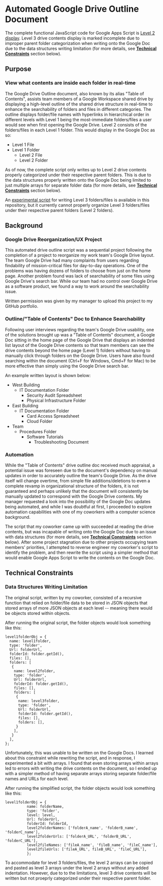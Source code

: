 # Automated Google Drive Outline Document
The complete functional JavaScript code for Google Apps Script is [Level 2 display](https://github.com/kenquejadas/Automated-Google-Drive-Outline-Document/blob/main/Level%202%20display.js). Level 3 drive contents display is marked incomplete due to improper parent folder categorization when writing onto the Google Doc due to the data structures writing limitation (for more details, see [**Technical Constraints**](https://github.com/kenquejadas/Automated-Google-Drive-Outline-Document#technical-constraints) section below).

## Purpose
### View what contents are inside each folder in real-time
The Google Drive Outline document, also known by its alias "Table of Contents", assists team members of a Google Workspace shared drive by displaying a high-level outline of the shared drive structure in real-time to enhance the searchability of folders and files in different categories. The outline displays folder/file names with hyperlinks in hierarchical order in different levels with Level 1 being the most-immediate folders/files a user would see when first opening the Google Drive. Level 2 consists of the folders/files in each Level 1 folder. This would display in the Google Doc as so:
* Level 1 File
* Level 1 Folder
  * Level 2 File
  * Level 2 Folder

As of now, the complete script only writes up to Level 2 drive contents properly categorized under their respective parent folders. This is due to the data structures properly written onto the Google Doc being limited to just multiple arrays for separate folder data (for more details, see [**Technical Constraints**](https://github.com/kenquejadas/Automated-Google-Drive-Outline-Document#technical-constraints) section below).

An [experimental script](https://github.com/kenquejadas/Automated-Google-Drive-Outline-Document/blob/main/Level%203%20incomplete.js) for writing Level 3 folders/files is available in this repository, but it currently cannot properly organize Level 3 folders/files under their respective parent folders (Level 2 folders).

## Background
### Google Drive Reorganization/UX Project
This automated drive outline script was a sequential project following the completion of a project to reorganize my work team's Google Drive layout. The team Google Drive had many complaints from users regarding findability of mission-critical files for day-to-day operations. One of the problems was having dozens of folders to choose from just on the home page. Another problem found was lack of searchability of some files using Google Drive's search bar. While our team had no control over Google Drive as a software product, we found a way to work around the searchability issue.

Written permission was given by my manager to upload this project to my GitHub portfolio.

### Outline/"Table of Contents" Doc to Enhance Searchability
Following user interviews regarding the team's Google Drive usability, one of the solutions brought up was a "Table of Contents" document, a Google Doc sitting in the home page of the Google Drive that displays an indented list layout of the Google Drive contents so that team members can see the drive contents beyond the home page (Level 1) folders without having to manually click through folders on the Google Drive. Users have also found searching within the document (Ctrl+F for Windows, Cmd+F for Mac) to be more effective than simply using the Google Drive search bar. 

An example written layout is shown below:
* West Building
  * IT Documentation Folder
    * Security Audit Spreadsheet
    * Physical Infrastructure Folder
* East Building
  * IT Documentation Folder
    * Card Access Spreadsheet
    * Cloud Folder
* Team
  * Procedures Folder
    * Software Tutorials
      * Troubleshooting Document

### Automation
While the "Table of Contents" drive outline doc received much appraisal, a potential issue was foreseen due to the document's dependency on manual updates in order to accurately outline the team's Google Drive. As the drive itself will change overtime, from simple file additions/deletions to even a complete revamp in organizational structure of the folders, it is not guaranteed and perhaps unlikely that the document will consistently be manually updated to correspond with the Google Drive contents. My manager requested a look into the possibility of the Google Doc updates being automated, and while I was doubtful at first, I proceeded to explore automation capabilities with one of my coworkers with a computer science background. 

The script that my coworker came up with succeeded at reading the drive contents, but was incapable of writing onto the Google Doc due to an issue with data structures (for more details, see [**Technical Constraints**](https://github.com/kenquejadas/Automated-Google-Drive-Outline-Document#technical-constraints) section below). After some project stagnation due to other projects occupying team members' priorities, I attempted to reverse engineer my coworker's script to identify the problem, and then rewrite the script using a simpler method that would enable Google Apps Script to write the contents on the Google Doc.

## Technical Constraints
### Data Structures Writing Limitation
The original script, written by my coworker, consisted of a recursive function that relied on folder/file data to be stored in JSON objects that stored arrays of more JSON objects at each level -- meaning there would be objects stored within objects.

After running the original script, the folder objects would look something like this:
```
level1folderObj = {
  name: level1folder,
  type: 'folder',
  Url: folderUrl,
  folderId: folder.getId(),
  files: [],
  folders: [
   {
    name: level2folder,
    type: 'folder',
    Url: folderUrl,
    folderId: folder.getId(),
    files: [],
    folders: [
     {
      name: level3folder,
      type: 'folder',
      Url: folderUrl,
      folderId: folder.getId(),
      files: [],
      folders: [],
     }
    ],
   }
  ],
};
```

Unfortunately, this was unable to be written on the Google Docs. I learned about this constraint while rewriting the script, and in response, I experimented a bit with arrays. I found that even storing arrays within arrays led to errors with writing the drive contents on the document, so I ended up with a simpler method of having separate arrays storing separate folder/file names and URLs for each level.

After running the simplified script, the folder objects would look something like this:
```
level1folderObj = {
          name: folderName,
          type: 'folder',
          level: level,
          Url: folderUrl,
          folderId: folderId,
          level2folderNames: ['folderA_name', 'folderB_name', 'folderC_name'],
          level2folderUrls: ['folderA_URL', 'folderB_URL', 'folderC_URL'],
          level2fileNames: ['fileA_name', 'fileB_name', 'fileC_name'],
          level2fileUrls: ['fileA_URL', fileB_URL', 'fileC_URL'],
          };
```
To accommodate for level 3 folders/files, the level 2 arrays can be copied and pasted as level 3 arrays under the level 2 arrays without any added indentation. However, due to to the limitations, level 3 drive contents will be written but not proeprly categorized under their respective parent folder.
